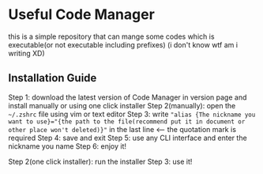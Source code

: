 <h1>Useful Code Manager</h1>
this is a simple repository that can mange some codes which is executable(or not executable including prefixes)
(i don't know wtf am i writing XD)
<h2>Installation Guide</h2>
Step 1: download the latest version of Code Manager in version page and install manually or using one click installer
Step 2(manually): open the <code>~/.zshrc</code> file using vim or text editor
Step 3: write <code>"alias {The nickname you want to use}="{the path to the file(recommend put it in document or other place won't deleted)}"</code> in the last line <-- the quotation mark is required
Step 4: save and exit
Step 5: use any CLI interface and enter the nickname you name
Step 6: enjoy it!

Step 2(one click installer): run the installer
Step 3: use it!
